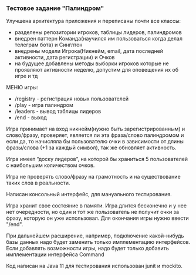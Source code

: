 ### Тестовое задание "Палиндром"

Улучшена архитектура приложения и переписаны почти все классы: 
- разделены репозитории игроков, таблицы лидеров, палиндромов
- внедрен паттерн Команда(научился им пользоваться когда делал телеграм бота) и Синглтон
- внедрены модели Игрока(Никнейм, email, дата последней активности, дата регистрации) и Очков
- на будущее добавлены методы выборки игроков которые не проявляют активности неделю, допустим для оповещения их об игре и тд


МЕНЮ игры:
- /registry - регистрация новых пользователей
- /play - игра палиндром
- /leaders - вывод таблицы лидеров
 - /end - выход

Игра принимает на вход никнейм(нужно быть зарегистрированным) и слово/фразу, проверяет, является ли
эта фраза/слово палиндромом и если да, то начисляла бы пользователю очки в
зависимости от длины фразы/слова (+1 за каждый символ), так же обновляет активность.

Игра имеет “доску лидеров”, на которой бы храниться 5 пользователей с наибольшим количеством
очков. 

Игра не проверять слово/фразу на грамотность и на существование
таких слов в реальности.

Написан консольный интерфейс, для мануального тестирования.

Игра хранит свое состояние в памяти.
Игра длится бесконечно и у нее нет очередности, но один и тот же пользователь
не получит очки за фразу, которую он уже использовал. Для окончания игры нужно ввести "/end".

При дальнейшем расширение, например, подключение какой-нибудь базы данных надо будет заменить только имплементацию интерфейсов.
Если добавлять возможности игры, надо будет только добавить имплементации интерфейса Command

Код написан на Java 11 для тестирования использован junit и mockito.
